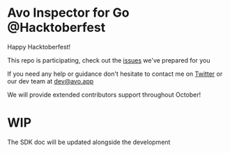 # Avo Inspector for Go @Hacktoberfest

Happy Hacktoberfest!

This repo is participating, check out the [issues](https://github.com/avohq/flutter-avo-inspector/issues) we've prepared for you

If you need any help or guidance don't hesitate to contact me on [Twitter](https://twitter.com/TpoM6oH) or our dev team at dev@avo.app

We will provide extended contributors support throughout October!

# WIP

The SDK doc will be updated alongside the development
